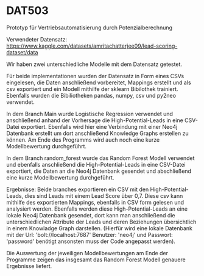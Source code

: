 # DAT503
Prototyp für Vertriebsautomatisierung durch Potenzialberechnung

Verwendeter Datensatz: https://www.kaggle.com/datasets/amritachatterjee09/lead-scoring-dataset/data

Wir haben zwei unterschiedliche Modelle mit dem Datensatz getestet.

Für beide implementationen wurden der Datensatz in Form eines CSVs eingelesen, die Daten anschließend vorbereitet, Mappings erstellt und als csv exportiert und ein Modell mithilfe der sklearn Bibilothek trainiert. Ebenfalls wurden die Bibiliotheken pandas, numpy, csv und py2neo verwendet.

In dem Branch Main wurde Logistische Regression verwendet und anschließend anhand der Vorhersage die High-Potential-Leads in eine CSV-Datei exportiert. Ebenfalls wird hier eine Verbindung mit einer Neo4j Datenbank erstellt um dort anschließend Knowledge Graphs erstellen zu können. Am Ende des Programms wird auch noch eine kurze Modellbewertung durchgeführt.

In dem Branch random_forest wurde das Random Forest Modell verwendet und ebenfalls anschließend die High-Potential-Leads in eine CSV-Datei exportiert, die Daten an die Neo4j Datenbank gesendet und abschließend eine kurze Modellbewertung durchgeführt.

Ergebnisse: Beide branches exportieren ein CSV mit den High-Potential-Leads, dies sind Leads mit einem Lead Score über 0,7. Diese csv kann mithilfe des exportierten Mappings, ebenfalls in CSV form gelesen und analysiert werden. Ebenfalls werden diese High-Potential-Leads an eine lokale Neo4j Datenbank gesendet, dort kann man anschließend die unterschiedlichen Attribute der Leads und deren Beziehungen übersichtlich in einem Knowladge Graph darstellen. (Hierfür wird eine lokale Datenbank mit der Url: 'bolt://localhost:7687' Benutzer: 'neo4j' und Passwort: 'password' benötigt ansonsten muss der Code angepasst werden).

Die Auswertung der jeweiligen Modellbewertungen am Ende der Programme zeigen das insgesamt das Random Forest Modell genauere Ergebnisse liefert.
